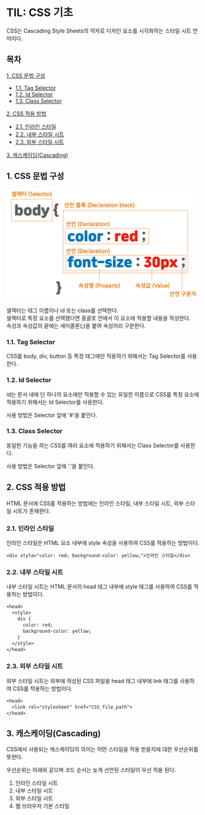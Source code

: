 # TIL: CSS 기초

CSS는 Cascading Style Sheets의 약자로 디자인 요소를 시각화하는 스타일 시트 언어이다.

## 목차

[1. CSS 문법 구성](#1-css-문법-구성)

  - [1.1. Tag Selector](#11-tag-selector)
  - [1.2. Id Selector](#12-id-selector)
  - [1.3. Class Selector](#13-class-selector)

[2. CSS 적용 방법](#2-css-적용-방법)

  - [2.1. 인라인 스타일](#21-인라인-스타일)
  - [2.2. 내부 스타일 시트](#22-내부-스타일-시트)
  - [2.3. 외부 스타일 시트](#23-외부-스타일-시트)

[3. 캐스케이딩(Cascading)](#3-캐스케이딩cascading)

## 1. CSS 문법 구성

![cssSelector](../img/cssSelector.png)

셀렉터는 태그 이름이나 id 또는 class를 선택한다.<br>
셀렉터로 특정 요소를 선택했다면 중괄호 안에서 이 요소에 적용할 내용을 작성한다.<br>
속성과 속성값의 끝에는 세미콜론(;)을 붙여 속성끼리 구분한다.

### 1.1. Tag Selector

CSS를 body, div, button 등 특정 태그에만 적용하기 위해서는 Tag Selector를 사용한다.

### 1.2. Id Selector

id는 문서 내에 단 하나의 요소에만 적용할 수 있는 유일한 이름으로 CSS를 특정 요소에 적용하기 위해서는 Id Selector를 사용한다.

사용 방법은 Selector 앞에 '#'을 붙인다.

### 1.3. Class Selector

동일한 기능을 하는 CSS를 여러 요소에 적용하기 위해서는 Class Selector를 사용한다.

사용 방법은 Selector 앞에 '.'을 붙인다.

## 2. CSS 적용 방법

HTML 문서에 CSS를 적용하는 방법에는 인라인 스타일, 내부 스타일 시트, 외부 스타일 시트가 존재한다.

### 2.1. 인라인 스타일

인라인 스타일은 HTML 요소 내부에 style 속성을 사용하여 CSS를 적용하는 방법이다.

```
<div style="color: red; background-color: yellow;">인라인 스타일</div>
```

### 2.2. 내부 스타일 시트

내부 스타일 시트는 HTML 문서의 head 태그 내부에 style 태그를 사용하여 CSS를 적용하는 방법이다.

```
<head>
  <style>
    div {
      color: red;
      background-color: yellow;
    }
  </style>
</head>
```

### 2.3. 외부 스타일 시트

외부 스타일 시트는 외부에 작성된 CSS 파일을 head 태그 내부에 link 태그를 사용하여 CSS를 적용하는 방법이다.

```
<head>
  <link rel="stylesheet" href="CSS_file_path">
</head>
```

## 3. 캐스케이딩(Cascading)

CSS에서 사용되는 캐스케이딩의 의미는 어떤 스타일을 적용 받을지에 대한 우선순위를 뜻한다.

우선순위는 아래와 같으며 코드 순서는 늦게 선언된 스타일이 우선 적용 된다.

1. 인라인 스타일 시트
2. 내부 스타일 시트
3. 외부 스타일 시트
4. 웹 브라우저 기본 스타일